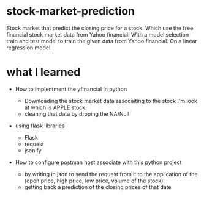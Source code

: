 # stock-market-prediction

Stock market that predict the closing price for a stock. Which use the free financial stock market data from Yahoo financial. With a model selection train and test model to train the given data from Yahoo financial.
On a linear regression model. 

# what I learned

- How to implentment the yfinancial in python
    - Downloading the stock market data assocaiting to the stock I'm look at which is APPLE stock.
    - cleaning that data by droping the NA/Null

- using flask libraries
    - Flask
    - request
    - jsonify

- How to configure postman host associate with this python project
    - by writing in json to send the request from it to the application of the (open price, high price, low price, volume of the stock)
    - getting back a prediction of the closing prices of that date
